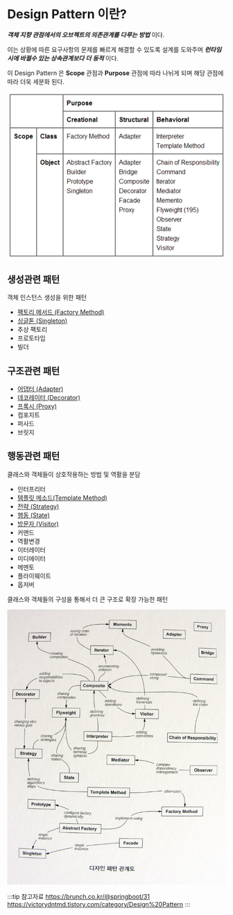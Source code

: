 # Design Pattern 이란?

_**객체 지향 관점에서의 오브젝트의 의존관계를 다루는 방법**_ 이다.

이는 상황에 따른 요구사항의 문제를 빠르게 해결할 수 있도록 설계를 도와주며 _**런타임시에 바뀔수 있는 상속관계보다 더 동적**_ 이다.

이 Design Pattern 은 **Scope** 관점과 **Purpose** 관점에 따라 나뉘게 되며 해당 관점에 따라 더욱 세분화 된다.

!["Java Design Pattern Table"](/img/A077.png)

## 생성관련 패턴

객체 인스턴스 생성을 위한 패턴

* [팩토리 메서드 (Factory Method)](./creational/factory-method)
* [싱글톤 (Singleton)](./creational/singleton)
* 추상 팩토리
* 프로토타입
* 빌더

## 구조관련 패턴

* [어댑터 (Adapter)](./structural/adapter)
* [데코레이터 (Decorator)](./structural/decorator)
* [프록시 (Proxy)](./structural/proxy)
* 컴포지트
* 퍼사드
* 브릿지

## 행동관련 패턴

클래스와 객체들이 상호작용하는 방법 및 역활을 분담

* 인터프리터
* [템플릿 메소드(Template Method)](./behavioral/template-method)
* [전략 (Strategy)](./behavioral/strategy)
* [행동 (State)](./behavioral/state)
* [방문자 (Visitor)](./behavioral/visitor)
* 커맨드
* 역활변경
* 이터레이터
* 미디에이터
* 메멘토
* 플라이웨이트
* 옵저버

클래스와 객체들의 구성을 통해서 더 큰 구조로 확장 가능한 패턴

!["Java Design Pattern Map"](/img/A015.png)

:::tip 참고자료
<https://brunch.co.kr/@springboot/31>  
<https://victorydntmd.tistory.com/category/Design%20Pattern>
:::
